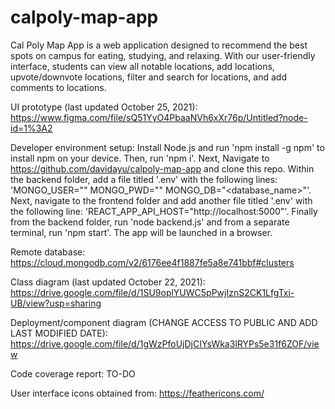 # calpoly-map-app

Cal Poly Map App is a web application designed to recommend the best spots on campus for eating, studying, and relaxing. With our user-friendly interface, students can view all notable locations, add locations, upvote/downvote locations, filter and search for locations, and add comments to locations.

UI prototype (last updated October 25, 2021): https://www.figma.com/file/sQ51YyO4PbaaNVh6xXr76p/Untitled?node-id=1%3A2 

Developer environment setup: Install Node.js and run 'npm install -g npm' to install npm on your device. Then, run 'npm i'. Next, Navigate to https://github.com/davidayu/calpoly-map-app and clone this repo. Within the backend folder, add a file titled '.env' with the following lines: 
'MONGO_USER="<username>"
MONGO_PWD="<password>"
MONGO_DB="<database_name>"'.
Next, navigate to the frontend folder and add another file titled '.env' with the following line:
'REACT_APP_API_HOST="http://localhost:5000"'. 
Finally from the backend folder, run 'node backend.js' and from a separate terminal, run 'npm start'. The app will be launched in a browser.
    
Remote database: https://cloud.mongodb.com/v2/6176ee4f1887fe5a8e741bbf#clusters

Class diagram (last updated October 22, 2021): https://drive.google.com/file/d/1SU9oplYUWC5pPwjIznS2CK1LfgTxi-UB/view?usp=sharing 

Deployment/component diagram (CHANGE ACCESS TO PUBLIC AND ADD LAST MODIFIED DATE): https://drive.google.com/file/d/1gWzPfoUjDjCIYsWka3lRYPs5e31f6ZOF/view

Code coverage report: TO-DO

User interface icons obtained from:
https://feathericons.com/
